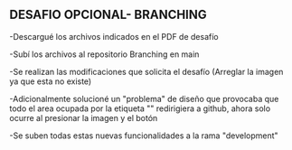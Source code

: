 ## DESAFIO OPCIONAL- BRANCHING 

 -Descargué los archivos indicados en el PDF de desafío

 -Subí los archivos al repositorio Branching en main 

 -Se realizan las modificaciones que solicita el desafío (Arreglar la imagen ya que esta no existe)

 -Adicionalmente solucioné un "problema" de diseño que provocaba que todo el area ocupada por la etiqueta "<a>" redirigiera a github, ahora solo ocurre al presionar la imagen y el botón

 -Se suben todas estas nuevas funcionalidades a la rama "development"



